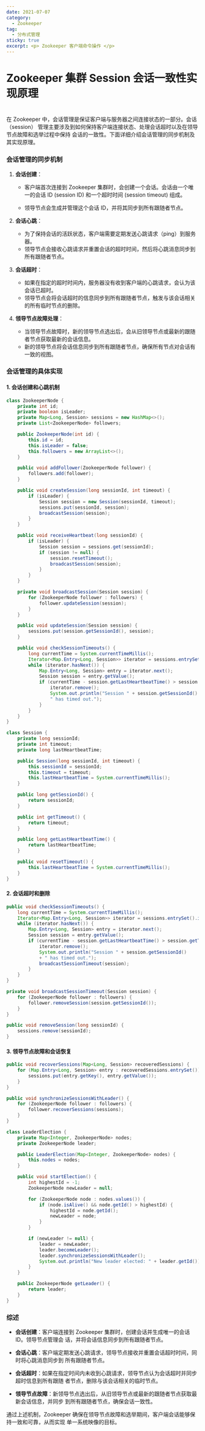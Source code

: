 ```yaml
---
date: 2021-07-07
category:
  - Zookeeper 
tag:
  - 分布式管理
sticky: true
excerpt: <p> Zookeeper 客户端命令操作 </p>
---
```

# Zookeeper 集群 Session 会话一致性实现原理
# 
在 Zookeeper 中，会话管理是保证客户端与服务器之间连接状态的一部分。会话（session）
管理主要涉及到如何保持客户端连接状态、处理会话超时以及在领导节点故障和选举过程中保持
会话的一致性。下面详细介绍会话管理的同步机制及其实现原理。

### 会话管理的同步机制

1. **会话创建**：
   - 客户端首次连接到 Zookeeper 集群时，会创建一个会话。会话由一个唯一的会话 ID 
     (session ID) 和一个超时时间 (session timeout) 组成。

   - 领导节点会生成并管理这个会话 ID，并将其同步到所有跟随者节点。

2. **会话心跳**：
   - 为了保持会话的活跃状态，客户端需要定期发送心跳请求（ping）到服务器。
   - 领导节点会接收心跳请求并重置会话的超时时间，然后将心跳消息同步到所有跟随者节点。

3. **会话超时**：
   - 如果在指定的超时时间内，服务器没有收到客户端的心跳请求，会认为该会话已超时。
   - 领导节点会将会话超时的信息同步到所有跟随者节点，触发与该会话相关的所有临时节点的删除。

4. **领导节点故障处理**：
   - 当领导节点故障时，新的领导节点选出后，会从旧领导节点或最新的跟随者节点获取最新的会话信息。
   - 新的领导节点将会话信息同步到所有跟随者节点，确保所有节点对会话有一致的视图。

### 会话管理的具体实现

#### 1. 会话创建和心跳机制

```java
class ZookeeperNode {
    private int id;
    private boolean isLeader;
    private Map<Long, Session> sessions = new HashMap<>();
    private List<ZookeeperNode> followers;

    public ZookeeperNode(int id) {
        this.id = id;
        this.isLeader = false;
        this.followers = new ArrayList<>();
    }

    public void addFollower(ZookeeperNode follower) {
        followers.add(follower);
    }

    public void createSession(long sessionId, int timeout) {
        if (isLeader) {
            Session session = new Session(sessionId, timeout);
            sessions.put(sessionId, session);
            broadcastSession(session);
        }
    }

    public void receiveHeartbeat(long sessionId) {
        if (isLeader) {
            Session session = sessions.get(sessionId);
            if (session != null) {
                session.resetTimeout();
                broadcastSession(session);
            }
        }
    }

    private void broadcastSession(Session session) {
        for (ZookeeperNode follower : followers) {
            follower.updateSession(session);
        }
    }

    public void updateSession(Session session) {
        sessions.put(session.getSessionId(), session);
    }

    public void checkSessionTimeouts() {
        long currentTime = System.currentTimeMillis();
        Iterator<Map.Entry<Long, Session>> iterator = sessions.entrySet().iterator();
        while (iterator.hasNext()) {
            Map.Entry<Long, Session> entry = iterator.next();
            Session session = entry.getValue();
            if (currentTime - session.getLastHeartbeatTime() > session.getTimeout()) {
                iterator.remove();
                System.out.println("Session " + session.getSessionId() + 
                " has timed out.");
            }
        }
    }
}

class Session {
    private long sessionId;
    private int timeout;
    private long lastHeartbeatTime;

    public Session(long sessionId, int timeout) {
        this.sessionId = sessionId;
        this.timeout = timeout;
        this.lastHeartbeatTime = System.currentTimeMillis();
    }

    public long getSessionId() {
        return sessionId;
    }

    public int getTimeout() {
        return timeout;
    }

    public long getLastHeartbeatTime() {
        return lastHeartbeatTime;
    }

    public void resetTimeout() {
        this.lastHeartbeatTime = System.currentTimeMillis();
    }
}
```

#### 2. 会话超时和删除

```java
public void checkSessionTimeouts() {
    long currentTime = System.currentTimeMillis();
    Iterator<Map.Entry<Long, Session>> iterator = sessions.entrySet().iterator();
    while (iterator.hasNext()) {
        Map.Entry<Long, Session> entry = iterator.next();
        Session session = entry.getValue();
        if (currentTime - session.getLastHeartbeatTime() > session.getTimeout()) {
            iterator.remove();
            System.out.println("Session " + session.getSessionId() 
            + " has timed out.");
            broadcastSessionTimeout(session);
        }
    }
}

private void broadcastSessionTimeout(Session session) {
    for (ZookeeperNode follower : followers) {
        follower.removeSession(session.getSessionId());
    }
}

public void removeSession(long sessionId) {
    sessions.remove(sessionId);
}
```

#### 3. 领导节点故障和会话恢复

```java
public void recoverSessions(Map<Long, Session> recoveredSessions) {
    for (Map.Entry<Long, Session> entry : recoveredSessions.entrySet()) {
        sessions.put(entry.getKey(), entry.getValue());
    }
}

public void synchronizeSessionsWithLeader() {
    for (ZookeeperNode follower : followers) {
        follower.recoverSessions(sessions);
    }
}

class LeaderElection {
    private Map<Integer, ZookeeperNode> nodes;
    private ZookeeperNode leader;

    public LeaderElection(Map<Integer, ZookeeperNode> nodes) {
        this.nodes = nodes;
    }

    public void startElection() {
        int highestId = -1;
        ZookeeperNode newLeader = null;

        for (ZookeeperNode node : nodes.values()) {
            if (node.isAlive() && node.getId() > highestId) {
                highestId = node.getId();
                newLeader = node;
            }
        }

        if (newLeader != null) {
            leader = newLeader;
            leader.becomeLeader();
            leader.synchronizeSessionsWithLeader();
            System.out.println("New leader elected: " + leader.getId());
        }
    }

    public ZookeeperNode getLeader() {
        return leader;
    }
}
```

### 综述

- **会话创建**：客户端连接到 Zookeeper 集群时，创建会话并生成唯一的会话 ID。领导节点管理会
话，并将会话信息同步到所有跟随者节点。

- **会话心跳**：客户端定期发送心跳请求，领导节点接收并重置会话超时时间，同时将心跳消息同步到
所有跟随者节点。

- **会话超时**：如果在指定时间内未收到心跳请求，领导节点认为会话超时并同步超时信息到所有跟随
者节点，删除与该会话相关的临时节点。

- **领导节点故障**：新领导节点选出后，从旧领导节点或最新的跟随者节点获取最新会话信息，并同步
到所有跟随者节点，确保会话一致性。

通过上述机制，Zookeeper 确保在领导节点故障和选举期间，客户端会话能够保持一致和可靠，从而实现
单一系统映像的目标。